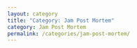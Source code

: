 ```yaml
---
layout: category
title: "Category: Jam Post Mortem"
category: Jam Post Mortem
permalink: /categories/jam-post-mortem/
---
```

